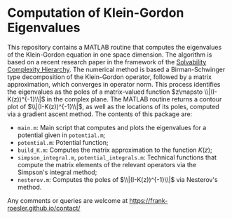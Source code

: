 # Computation of Klein-Gordon Eigenvalues
This repository contains a MATLAB routine that computes the eigenvalues of the Klein-Gordon equation in one space dimension. The algorithm is based on a recent research paper in the framework of the [Solvability Complexity Hierarchy](https://cordis.europa.eu/project/id/885904). The numerical method is based a Birman-Schwinger type decomposition of the Klein-Gordon operator, followed by a matrix approximation, which converges in operator norm. This process identifies the eigenvalues as the poles of a matrix-valued function $z\mapsto \\|(I-K(z))^{-1}\\|$ in the complex plane. The MATLAB routine returns a contour plot of $\\|(I-K(z))^{-1}\\|$, as well as the locations of its poles, computed via a gradient ascent method. The contents of this package are:
* `main.m`: Main script that computes and plots the eigenvalues for a potential given in `potential.m`;
* `potential.m`: Potential function;
* `build_K.m`: Computes the matrix approximation to the function $K(z)$;
* `simpson_integral.m`, `potential_integrals.m`: Technical functions that compute the matrix elements of the relevant operators via the Simpson's integral method;
* `nesterov.m`: Computes the poles of $\\|(I-K(z))^{-1}\\|$ via Nesterov's method.

Any comments or queries are welcome at https://frank-roesler.github.io/contact/
